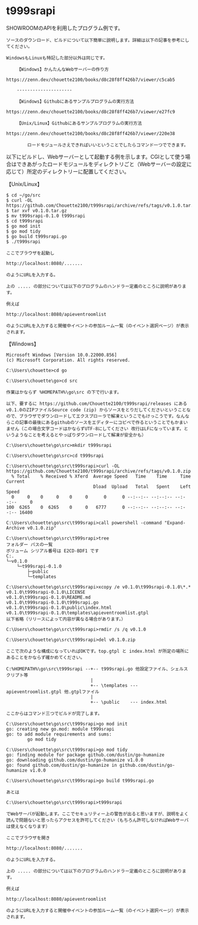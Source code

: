 # t999srapi

SHOWROOMのAPIを利用したプログラム例です。

	ソースのダウンロード、ビルドについて以下簡単に説明します。詳細は以下の記事を参考にしてください。

	WindowsもLinuxも特記した部分以外は同じです。

		【Windows】かんたんなWebサーバーの作り方
			https://zenn.dev/chouette2100/books/d8c28f8ff426b7/viewer/c5cab5

		---------------------

		【Windows】Githubにあるサンプルプログラムの実行方法
			https://zenn.dev/chouette2100/books/d8c28f8ff426b7/viewer/e27fc9

		【Unix/Linux】Githubにあるサンプルプログラムの実行方法
			https://zenn.dev/chouette2100/books/d8c28f8ff426b7/viewer/220e38

			ロードモジュールさえできればいいということでしたらコマンド一つでできます。

以下にビルドし、Webサーバーとして起動する例を示します。CGIとして使う場合はできあがったロードモジュールをディレクトリごと（Webサーバーの設定に応じて）所定のディレクトリーに配置してください。

【Unix/Linux】

	$ cd ~/go/src
	$ curl -OL https://github.com/Chouette2100/t999srapi/archive/refs/tags/v0.1.0.tar.gz
	$ tar xvf v0.1.0.tar.gz
	$ mv t999srapi-0.1.0 t999srapi
	$ cd t999srapi
	$ go mod init
	$ go mod tidy
	$ go build t999srapi.go
	$ ./t999srapi

	ここでブラウザを起動し

	http://localhost:8080/.......

	のようにURLを入力する。

	上の ..... の部分については以下のプログラムのハンドラー定義のところに説明があります。

	例えば

	http://localhost:8080/apieventroomlist

	のようにURLを入力すると開催中イベントの参加ルーム一覧（のイベント選択ページ）が表示されます。


【Windows】

	Microsoft Windows [Version 10.0.22000.856]
	(c) Microsoft Corporation. All rights reserved.

	C:\Users\chouette>cd go

	C:\Users\chouette\go>cd src

	作業はかならず %HOMEPATH%\go\src の下で行います。

	以下、要するに https://github.com/Chouette2100/t999srapi/releases にあるv0.1.0のZIPファイルSource code (zip) からソースをとりだしてくださいということなので、ブラウザでダウンロードしてエクスプローラで解凍というこでもけっこうです。なんならこの記事の最後にあるgithubのソースをエディターにコピペで作るということでもかまいません（この場合文字コードはかならずUTF-8にしてください 改行はLFになっています。というようなことを考えるとやっぱりダウンロードして解凍が安全かも）

	C:\Users\chouette\go\src>mkdir t999srapi

	C:\Users\chouette\go\src>cd t999srapi

	C:\Users\chouette\go\src\t999srapi>curl -OL https://github.com/Chouette2100/t999srapi/archive/refs/tags/v0.1.0.zip
	  % Total    % Received % Xferd  Average Speed   Time    Time     Time  Current
	                                 Dload  Upload   Total   Spent    Left  Speed
	  0     0    0     0    0     0      0      0 --:--:-- --:--:-- --:--:--     0
	100  6265    0  6265    0     0   6777      0 --:--:-- --:--:-- --:--:-- 16400

	C:\Users\chouette\go\src\t999srapi>call powershell -command "Expand-Archive v0.1.0.zip"

	C:\Users\chouette\go\src\t999srapi>tree
	フォルダー パスの一覧
	ボリューム シリアル番号は E2CD-BDF1 です
	C:.
	└─v0.1.0
	    └─t999srapi-0.1.0
	        ├─public
	        └─templates

	C:\Users\chouette\go\src\t999srapi>xcopy /e v0.1.0\t999srapi-0.1.0\*.*
	v0.1.0\t999srapi-0.1.0\LICENSE
	v0.1.0\t999srapi-0.1.0\README.md
	v0.1.0\t999srapi-0.1.0\t999srapi.go
	v0.1.0\t999srapi-0.1.0\public\index.html
	v0.1.0\t999srapi-0.1.0\templates\apieventroomlist.gtpl
	以下省略（リリースによって内容が異なる場合があります。）

	C:\Users\chouette\go\src\t999srapi>rmdir /s /q v0.1.0

	C:\Users\chouette\go\src\t999srapi>del v0.1.0.zip

	ここで次のような構成になっていればOKです。top.gtpl と index.html が所定の場所にあることをかならず確かめてください。

	C:%HOMEPATH%\go\src\t999srapi --+-- t999srapi.go 他設定ファイル、シェルスクリプト等
	                                |
	                                +-- \templates --- apieventroomlist.gtpl 他.gtplファイル
	                                |
	                                +-- \public    --- index.html

	ここからはコマンド三つでビルドが完了します。

	C:\Users\chouette\go\src\t999srapi>go mod init
	go: creating new go.mod: module t999srapi
	go: to add module requirements and sums:
	        go mod tidy

	C:\Users\chouette\go\src\t999srapi>go mod tidy
	go: finding module for package github.com/dustin/go-humanize
	go: downloading github.com/dustin/go-humanize v1.0.0
	go: found github.com/dustin/go-humanize in github.com/dustin/go-humanize v1.0.0

	C:\Users\chouette\go\src\t999srapi>go build t999srapi.go

	あとは

	C:\Users\chouette\go\src\t999srapi>t999srapi

	でWebサーバが起動します。ここでセキュリティー上の警告が出ると思いますが、説明をよく読んで問題ないと思ったらアクセスを許可してください（もちろん許可しなければWebサーバは使えなくなります）

	ここでブラウザを開き

	http://localhost:8080/.......

	のようにURLを入力する。

	上の ..... の部分については以下のプログラムのハンドラー定義のところに説明があります。

	例えば

	http://localhost:8080/apieventroomlist

	のようにURLを入力すると開催中イベントの参加ルーム一覧（のイベント選択ページ）が表示されます。
